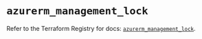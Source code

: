 # `azurerm_management_lock`

Refer to the Terraform Registry for docs: [`azurerm_management_lock`](https://registry.terraform.io/providers/hashicorp/azurerm/2.99.0/docs/resources/management_lock).
